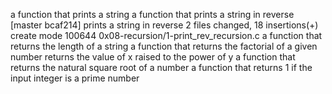  a function that prints a string
a function that prints a string in reverse
[master bcaf214] prints a string in reverse
 2 files changed, 18 insertions(+)
 create mode 100644 0x08-recursion/1-print_rev_recursion.c
 a function that returns the length of a string
a function that returns the factorial of a given number
returns the value of x raised to the power of y
 a function that returns the natural square root of a number
a function that returns 1 if the input integer is a prime number
